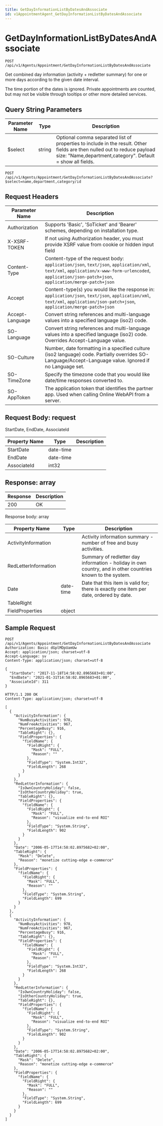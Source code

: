 ```yaml
---
title: GetDayInformationListByDatesAndAssociate
id: v1AppointmentAgent_GetDayInformationListByDatesAndAssociate
---
```


# GetDayInformationListByDatesAndAssociate

```http
POST /api/v1/Agents/Appointment/GetDayInformationListByDatesAndAssociate
```

Get combined day information (activity + redletter summary) for one or more days according to the given date interval.

The time portion of the dates is ignored. Private appointments are counted, but may not be visible through tooltips or other more detailed services.





## Query String Parameters

| Parameter Name | Type |  Description |
|----------------|------|--------------|
| $select | string |  Optional comma separated list of properties to include in the result. Other fields are then nulled out to reduce payload size: "Name,department,category". Default = show all fields. |

```http
POST /api/v1/Agents/Appointment/GetDayInformationListByDatesAndAssociate?$select=name,department,category/id
```


## Request Headers

| Parameter Name | Description |
|----------------|-------------|
| Authorization  | Supports 'Basic', 'SoTicket' and 'Bearer' schemes, depending on installation type. |
| X-XSRF-TOKEN   | If not using Authorization header, you must provide XSRF value from cookie or hidden input field |
| Content-Type | Content-type of the request body: `application/json`, `text/json`, `application/xml`, `text/xml`, `application/x-www-form-urlencoded`, `application/json-patch+json`, `application/merge-patch+json` |
| Accept         | Content-type(s) you would like the response in: `application/json`, `text/json`, `application/xml`, `text/xml`, `application/json-patch+json`, `application/merge-patch+json` |
| Accept-Language | Convert string references and multi-language values into a specified language (iso2) code. |
| SO-Language | Convert string references and multi-language values into a specified language (iso2) code. Overrides Accept-Language value. |
| SO-Culture | Number, date formatting in a specified culture (iso2 language) code. Partially overrides SO-Language/Accept-Language value. Ignored if no Language set. |
| SO-TimeZone | Specify the timezone code that you would like date/time responses converted to. |
| SO-AppToken | The application token that identifies the partner app. Used when calling Online WebAPI from a server. |

## Request Body: request  

StartDate, EndDate, AssociateId 

| Property Name | Type |  Description |
|----------------|------|--------------|
| StartDate | date-time |  |
| EndDate | date-time |  |
| AssociateId | int32 |  |


## Response: array



| Response | Description |
|----------------|-------------|
| 200 | OK |

Response body: array

| Property Name | Type |  Description |
|----------------|------|--------------|
| ActivityInformation |  | Activity information summary - number of free and busy activities. |
| RedLetterInformation |  | Summary of redletter day information - holiday in own country, and in other countries known to the system. |
| Date | date-time | Date that this item is valid for; there is exactly one item per date, ordered by date. |
| TableRight |  |  |
| FieldProperties | object |  |

## Sample Request

```http!
POST /api/v1/Agents/Appointment/GetDayInformationListByDatesAndAssociate
Authorization: Basic dGplMDpUamUw
Accept: application/json; charset=utf-8
Accept-Language: sv
Content-Type: application/json; charset=utf-8

{
  "StartDate": "2017-11-18T14:58:02.8965683+01:00",
  "EndDate": "2021-01-31T14:58:02.8965683+01:00",
  "AssociateId": 311
}
```

```http_
HTTP/1.1 200 OK
Content-Type: application/json; charset=utf-8

[
  {
    "ActivityInformation": {
      "NumBusyActivities": 978,
      "NumFreeActivities": 967,
      "PercentageBusy": 916,
      "TableRight": {},
      "FieldProperties": {
        "fieldName": {
          "FieldRight": {
            "Mask": "FULL",
            "Reason": ""
          },
          "FieldType": "System.Int32",
          "FieldLength": 268
        }
      }
    },
    "RedLetterInformation": {
      "IsOwnCountryHoliday": false,
      "IsOtherCountryHoliday": true,
      "TableRight": {},
      "FieldProperties": {
        "fieldName": {
          "FieldRight": {
            "Mask": "FULL",
            "Reason": "visualize end-to-end ROI"
          },
          "FieldType": "System.String",
          "FieldLength": 902
        }
      }
    },
    "Date": "2006-05-17T14:58:02.8975682+02:00",
    "TableRight": {
      "Mask": "Delete",
      "Reason": "monetize cutting-edge e-commerce"
    },
    "FieldProperties": {
      "fieldName": {
        "FieldRight": {
          "Mask": "FULL",
          "Reason": ""
        },
        "FieldType": "System.String",
        "FieldLength": 699
      }
    }
  },
  {
    "ActivityInformation": {
      "NumBusyActivities": 978,
      "NumFreeActivities": 967,
      "PercentageBusy": 916,
      "TableRight": {},
      "FieldProperties": {
        "fieldName": {
          "FieldRight": {
            "Mask": "FULL",
            "Reason": ""
          },
          "FieldType": "System.Int32",
          "FieldLength": 268
        }
      }
    },
    "RedLetterInformation": {
      "IsOwnCountryHoliday": false,
      "IsOtherCountryHoliday": true,
      "TableRight": {},
      "FieldProperties": {
        "fieldName": {
          "FieldRight": {
            "Mask": "FULL",
            "Reason": "visualize end-to-end ROI"
          },
          "FieldType": "System.String",
          "FieldLength": 902
        }
      }
    },
    "Date": "2006-05-17T14:58:02.8975682+02:00",
    "TableRight": {
      "Mask": "Delete",
      "Reason": "monetize cutting-edge e-commerce"
    },
    "FieldProperties": {
      "fieldName": {
        "FieldRight": {
          "Mask": "FULL",
          "Reason": ""
        },
        "FieldType": "System.String",
        "FieldLength": 699
      }
    }
  }
]
```